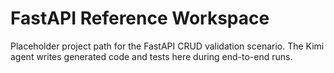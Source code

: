 # FastAPI Reference Workspace

Placeholder project path for the FastAPI CRUD validation scenario. The Kimi agent writes generated code and tests here during end-to-end runs.
